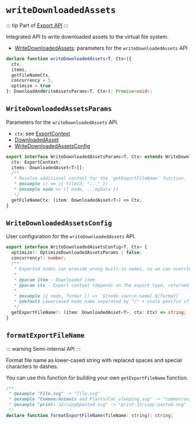 # `writeDownloadedAssets`

::: tip
Part of [Export API](../export/)
:::

Integrated API to write downloaded assets to the virtual file system.

- [WriteDownloadedAssets](#writedownloadedassetsparams): parameters for the `writeDownloadedAssets` API

```ts
declare function writeDownloadedAssets<T, Ctx>({
  ctx,
  items,
  getFileNameCtx,
  concurrency = 5,
  optimize = true
}: DownloadAndWriteAssetsParams<T, Ctx>): Promise<void>;
```

## `WriteDownloadedAssetsParams`

Parameters for the `writeDownloadedAssets` API.

- `ctx`: see [ExportContext](./create-export-context.md)
- [DownloadedAsset](./download-exported-assets.md#downloadedasset)
- [WriteDownloadedAssetsConfig](#writedownloadedassetsconfig)

```ts
export interface WriteDownloadedAssetsParams<T, Ctx> extends WriteDownloadedAssetsConfig<T, Ctx> {
  ctx: ExportContext;
  items: DownloadedAsset<T>[];
  /**
   * Resolve additional context for the `getExportFileName` function.
   * @example () => ({ fileId: "..." })
   * @example node => ({ node, ...myData })
   */
  getFileNameCtx: (item: DownloadedAsset<T>) => Ctx;
}
```

## `WriteDownloadedAssetsConfig`

User configuration for the `writeDownloadedAssets` API.

```ts
export interface WriteDownloadedAssetsConfig<T, Ctx> {
  optimize?: OptimizeDownloadedAssetsParams | false;
  concurrency?: number;
  /**
   * Exported nodes can provide wrong built-in names, so we can override them here.
   *
   * @param item - Downloaded item
   * @param ctx - Export context (depends on the export type, returned by `getFileNameCtx`)
   *
   * @example ({ node, format }) => `${node.source.name}.${format}`
   * @default Lowercased node name separated by "/" + scale postfix if scale > 1
   */
  getExportFileName?: (item: DownloadedAsset<T>, ctx: Ctx) => string;
}
```

## `formatExportFileName`

::: warning
Semi-internal API
:::

Format file name as lower-cased string with replaced spaces and special characters to dashes.

You can use this function for building your own `getExportFileName` function.

```ts
/**
 * @example "File.svg" -> "file.svg"
 * @example "Common/Animals and Plants/Cat_sleeping.svg" -> "common/animals-and-plants/cat_sleeping.svg"
 * @example "print: 32/copy&pasted.svg" -> "print-32/copy-pasted.svg"
 */
declare function formatExportFileName(fileName: string): string;
```
